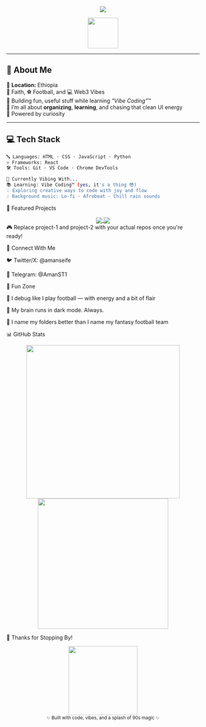 <!-- 🟢 Retro Header -->
<p align="center">
  <img src="https://readme-typing-svg.demolab.com/lines=Hey+there,+I'm+Aman+ST!;Tech+Enthusiast+%F0%9F%92%BB;God,+Family,+and+Football+%F0%9F%8F%9F%EF%B8%8F&center=true&width=500&height=40" />
</p>

<p align="center">
  <img src="https://media.giphy.com/media/hvRJCLFzcasrR4ia7z/giphy.gif" width="80"/>
</p>

---

## 🧠 About Me

📍 **Location:** Ethiopia  
🙏 Faith, ⚽ Football, and 💻 Web3 Vibes  
🎨 Building fun, useful stuff while learning *"Vibe Coding"*™  
💾 I’m all about **organizing**, **learning**, and chasing that clean UI energy  
🔌 Powered by curiosity

---

## 💻 Tech Stack

```bash
🔤 Languages: HTML · CSS · JavaScript · Python  
⚛️ Frameworks: React  
🛠️ Tools: Git · VS Code · Chrome DevTools  

🚧 Currently Vibing With...
📚 Learning: Vibe Coding™ (yes, it's a thing 😎)
💡 Exploring creative ways to code with joy and flow
🎶 Background music: Lo-fi · Afrobeat · Chill rain sounds
```


💾 Featured Projects
<div align="center"> <a href="https://github.com/amanst1/project-1"> <img align="center" src="https://github-readme-stats.vercel.app/api/pin/?username=amanst1&repo=project-1&theme=tokyonight" /> </a> <a href="https://github.com/amanst1/project-2"> <img align="center" src="https://github-readme-stats.vercel.app/api/pin/?username=amanst1&repo=project-2&theme=tokyonight" /> </a> </div>
🎮 Replace project-1 and project-2 with your actual repos once you're ready!

🤝 Connect With Me

  🐦 Twitter/X: @amanseife
  
  💬 Telegram: @AmanST1

🎲 Fun Zone

  🧃 I debug like I play football — with energy and a bit of flair

  🧠 My brain runs in dark mode. Always.

  📁 I name my folders better than I name my fantasy football team


📊 GitHub Stats
<p align="center"> <img src="https://github-readme-stats.vercel.app/api?username=amanst1&show_icons=true&theme=radical" width="400"/> <img src="https://github-readme-stats.vercel.app/api/top-langs/?username=amanst1&layout=compact&theme=tokyonight" width="340"/> </p>
🎉 Thanks for Stopping By!
<p align="center"> <img src="https://media.giphy.com/media/v1.Y2lkPTc5MGI3NjExcmZoamIyNjgwOXV1MHNjY3Q3ZzJkMHBtb2tjYjZxNjZlYmptZ3RtMCZlcD12MV9naWZzX3NlYXJjaCZjdD1n/MaOEz03VjkTf9pz0zf/giphy.gif" width="180" /> <br/> <sub>✨ Built with code, vibes, and a splash of 90s magic ✨</sub> </p> 
